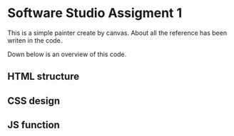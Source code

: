 # Software Studio Assigment 1
This is a simple painter create by canvas.
About all the reference has been writen in the code.

Down below is an overview of this code.
## HTML structure

## CSS design

## JS function
